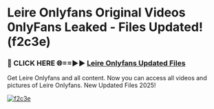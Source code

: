 # Leire Onlyfans Original Videos 0nlyFans Leaked - Files Updated! (f2c3e)

<h3>🔴 CLICK HERE 🌐==►► <a href="https://tinyurl.com/ehrbuxhb" rel="nofollow">Leire Onlyfans Updated Files</a></h3>

Get Leire Onlyfans and all content. Now you can access all videos and pictures of Leire Onlyfans. New Updated Files 2025!

[![f2c3e](https://i.imgur.com/lVYEuWS.gif)](https://tinyurl.com/ehrbuxhb)
